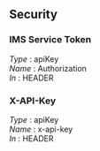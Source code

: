
<a name="securityscheme"></a>
## Security

<a name="ims-service-token"></a>
### IMS Service Token
*Type* : apiKey  
*Name* : Authorization  
*In* : HEADER


<a name="x-api-key"></a>
### X-API-Key
*Type* : apiKey  
*Name* : x-api-key  
*In* : HEADER



